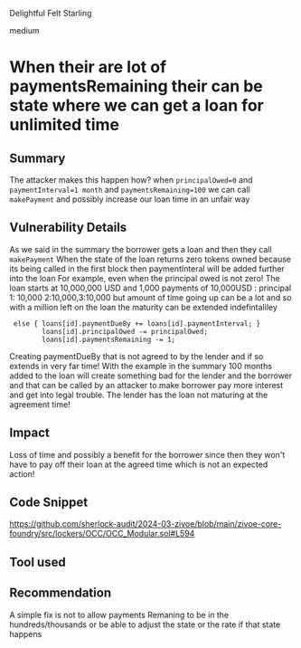 Delightful Felt Starling

medium

# When their are lot of paymentsRemaining their can be state where we can get a loan for unlimited time

## Summary
The attacker makes this happen how? when `principalOwed=0` and `paymentInterval=1 month`  and `paymentsRemaining=100` we can call `makePayment` and possibly increase our loan time in an unfair way 
## Vulnerability Details
As we said in the summary the borrower gets a loan and then they call `makePayment`
When the state of the loan returns zero tokens owned because its being called in the first block then paymentInteral will be added further into the loan 
For example, even when the principal owed is not zero!
The loan starts at 10,000,000 USD and 1,000 payments of 10,000USD : principal 1: 10,000 2:10,000,3:10,000 but amount of time going up can be a lot and so with a million left on the loan the maturity can be extended indefintaliley
```solidity
 else { loans[id].paymentDueBy += loans[id].paymentInterval; }
        loans[id].principalOwed -= principalOwed;
        loans[id].paymentsRemaining -= 1;
```
Creating paymentDueBy that is not agreed to by the lender and if so extends in very far time!
With the example in the summary 
100 months added to the loan will create something bad for the lender and the borrower and that can be called by an attacker to make borrower pay more interest and get into legal trouble. The lender has the loan not maturing at the agreement time!
## Impact
Loss of time and possibly a benefit for the borrower since then they won't have to pay off their loan at the agreed time which is not an expected action!
## Code Snippet
https://github.com/sherlock-audit/2024-03-zivoe/blob/main/zivoe-core-foundry/src/lockers/OCC/OCC_Modular.sol#L594
## Tool used
## Recommendation
A simple fix is not to allow payments Remaning to be in the hundreds/thousands or be able to adjust the state or the rate if that state happens 